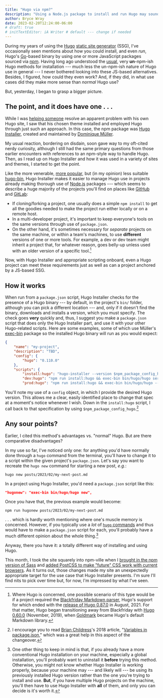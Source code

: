 ```yaml
---
title: "Hugo via npm?"
description: "Using a Node.js package to install and run Hugo may sound strange at first, but it has clear merits."
author: Bryce Wray
date: 2023-02-20T12:24:00-06:00
# draft: true
# initTextEditor: iA Writer # default --- change if needed
---
```


During my years of using the [Hugo](https://gohugo.io) [static site generator](https://jamstack.org/generators) (SSG), I've occasionally seen mentions about how you could install, and even *run*, Hugo's [Go](https://go.dev)-based binary by using one or more JavaScript packages sourced via [npm](https://npmjs.com). Having long ago understood the [usual](https://gohugo.io/installation/), very **un**-npm-ish Hugo methods for installation --- much less the un-npm-ish nature of Hugo use in general --- I never bothered looking into these JS-based alternatives. Besides, I figured, how could they even work? And, if they did, in what use cases did they make more sense than  *normal* Hugo use?

But, yesterday, I began to grasp a bigger picture.

<!--more-->

## The point, and it does have one . . .

While I was [helping someone](/posts/2022/11/get-help-hugo-community-discord-server/) resolve an apparent problem with his own Hugo site, I saw that his chosen theme installed and employed Hugo through just such an approach. In this case, the npm package was [Hugo Installer](https://github.com/dominique-mueller/hugo-installer), created and maintained by [Dominique Müller](https://github.com/dominique-mueller).

My usual reaction, bordering on disdain, soon gave way to my oft-cited nerdy curiosity, although I still had the same primary questions from those earlier encounters with references to an npm-style way to handle Hugo. Then, as I read up on Hugo Installer and how it was used in a variety of sites and themes, I started to get the point.

Like the more venerable, [more popular](https://npmtrends.com/hugo-bin-vs-hugo-installer), but (in my opinion) less suitable [hugo-bin](https://github.com/fenneclab/hugo-bin), Hugo Installer makes it easier to manage Hugo use in projects already making thorough use of [Node.js](https://nodejs.org) packages --- which seems to describe a huge majority of the projects you'll find on places like [GitHub](https://github.com) and [GitLab](https://gitlab.com):

- If cloning/forking a project, one usually does a simple `npm install` to get all the goodies needed to make the project run either locally or on a remote host.
- In a multi-developer project, it's important to keep everyone's tools on the same versions through use of `package.json`.
- On the other hand, it's sometimes necessary for *separate* projects on the same machine, or within a team's machines, to use **different** versions of one or more tools. For example, a dev or dev team might inherit a project that, for whatever reason, goes belly-up unless used with an older version of a specific tool.[^Markdown]

[^Markdown]: Where Hugo is concerned, one possible scenario of this type would be if a project required the [Blackfriday Markdown parser](https://github.com/russross/blackfriday), Hugo's support for which ended with the [release of Hugo 0.87.0](https://github.com/gohugoio/hugo/releases/tag/v0.87.0) in August, 2021. For that matter, Hugo began transitioning away from Blackfriday with [Hugo 0.60.0](https://github.com/gohugoio/hugo/releases/tag/v0.60.0) (November, 2019), when [Goldmark](https://github.com/yuin/goldmark/) became Hugo's default Markdown library.

Now, with Hugo Installer and appropriate scripting onboard, even a Hugo project can meet these requirements just as well as can a project anchored by a JS-based SSG.

## How it works

When run from a `package.json` script, Hugo Installer checks for the presence of a Hugo binary --- by default, in the project's `bin/` folder, although you can pick a different location --- and, only if it doesn't find the binary, downloads and installs a version, which you must specify. The check goes **very** quickly and, thus, I suggest you make a `package.json` script that does only the Hugo Installer part, and use it with your other Hugo-related scripts. Here are some examples, some of which use Müller's [exec-bin](https://github.com/dominique-mueller/exec-bin) package so the installed Hugo binary will run as you would expect:

```json
{
	"name": "my-project",
	"description": "TBD",
	"config": {
		"hugo": "0.110.0"
	},
	"scripts": {
		"install:hugo": "hugo-installer --version $npm_package_config_hugo --extended",
		"dev:hugo": "npm run install:hugo && exec-bin bin/hugo/hugo server",
		"prod:hugo": "npm run install:hugo && exec-bin bin/hugo/hugo --minify",
```

You'll note my use of a `config` object, in which I provide the desired Hugo version. This allows me a clear, easily identified place to change that spec at a moment's notice whenever I wish. Down in the `install:hugo` script, I call back to that specification by using `$npm_package_config_hugo`.[^pkgVars]

[^pkgVars]: I encourage you to read [Brian Childress](https://brianchildress.co/)'s 2018 article, "[Variables in package.json](https://brianchildress.co/variables-in-package-json/)," which was a great help in this aspect of the changeover.

## Any sour points?

Earlier, I cited this method's advantages vs. "normal" Hugo. But are there comparative disadvantages?

In my use so far, I've noticed only one: for anything you'd have normally done through a `hugo` command from the terminal, you'll have to change it to a script within the given project's `package.json`. Let's say you want to recreate the `hugo new` command for starting a new post, *e.g.*:

```plaintext
hugo new posts/2023/02/my-next-post.md
```

In a project using Hugo Installer, you'd need a `package.json` script like this:

```json
"hugonew": "exec-bin bin/hugo/hugo new",
```

Once you have that, the previous example would become:

```plaintext
npm run hugonew posts/2023/02/my-next-post.md
```

. . . which is hardly worth mentioning where one's muscle memory is concerned. However, if you typically use a *lot* of [`hugo` commands](https://gohugo.io/commands/) and thus would have to make a `package.json` script for each, you'll probably have a much different opinion about the whole thing.[^Uninstall]

[^Uninstall]: One other thing to keep in mind is that, if you already have a more conventional Hugo installation on your machine, especially a global installation, you'll probably want to uninstall it **before** trying this method. Otherwise, you might not know whether Hugo Installer is working properly, because your machine may --- and likely will --- be using its previously installed Hugo version rather than the one you're trying to install and use. <strong class="red">But</strong>, if you have multiple Hugo projects on the machine, you'll then have to use Hugo Installer with **all** of them, and only you can decide is it's worth it.

Anyway, there you have it: a totally different way of installing and using Hugo.

This month, I took the site squarely into npm-ville when I [brought in the npm version of Sass](/posts/2023/02/using-dart-sass-hugo-taking-it-easy/) and [added PostCSS to make "future" CSS work with current browsers](/posts/2023/02/some-future-now-css/). As it turns out, those changes made my site an unexpectedly appropriate target for the use case that Hugo Installer presents. I'm sure I'll find nits to pick over time but, for now, I'm impressed by what I've seen.
